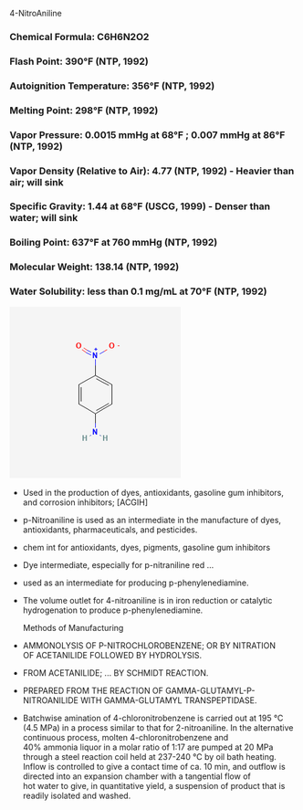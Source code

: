 4-NitroAniline  
      
### Chemical Formula: C6H6N2O2
### Flash Point: 390°F (NTP, 1992)
### Autoignition Temperature: 356°F (NTP, 1992)
### Melting Point: 298°F (NTP, 1992)
### Vapor Pressure: 0.0015 mmHg at 68°F ; 0.007 mmHg at 86°F (NTP, 1992)
### Vapor Density (Relative to Air): 4.77 (NTP, 1992) - Heavier than air; will sink
### Specific Gravity: 1.44 at 68°F (USCG, 1999) - Denser than water; will sink
### Boiling Point: 637°F at 760 mmHg (NTP, 1992)
### Molecular Weight: 138.14 (NTP, 1992)
### Water Solubility: less than 0.1 mg/mL at 70°F (NTP, 1992)

![4-nitroaniline](../images/4-nitroaniline.png)
      
* Used in the production of dyes, antioxidants, gasoline gum inhibitors, and corrosion inhibitors; \[ACGIH\]  
* p-Nitroaniline is used as an intermediate in the manufacture of dyes, antioxidants, pharmaceuticals, and pesticides.  
* chem int for antioxidants, dyes, pigments, gasoline gum inhibitors  
* Dye intermediate, especially for p-nitraniline red ...  
* used as an intermediate for producing p-phenylenediamine.  
* The volume outlet for 4-nitroaniline is in iron reduction or catalytic hydrogenation to produce p-phenylenediamine.

  Methods of Manufacturing

* AMMONOLYSIS OF P-NITROCHLOROBENZENE; OR BY NITRATION OF ACETANILIDE FOLLOWED BY HYDROLYSIS.  
* FROM ACETANILIDE; ... BY SCHMIDT REACTION.  
* PREPARED FROM THE REACTION OF GAMMA-GLUTAMYL-P-NITROANILIDE WITH GAMMA-GLUTAMYL TRANSPEPTIDASE.  
* Batchwise amination of 4-chloronitrobenzene is carried out at 195 °C (4.5 MPa) in a process similar to that for 2-nitroaniline. In the alternative continuous process, molten 4-chloronitrobenzene and 40% ammonia liquor in a molar ratio of 1:17 are pumped at 20 MPa through a steel reaction coil held at 237-240 °C by oil bath heating. Inflow is controlled to give a contact time of ca. 10 min, and outflow is directed into an expansion chamber with a tangential flow of hot water to give, in quantitative yield, a suspension of product that is readily isolated and washed.